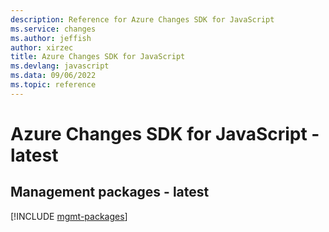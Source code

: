 ```yaml
---
description: Reference for Azure Changes SDK for JavaScript
ms.service: changes
ms.author: jeffish
author: xirzec
title: Azure Changes SDK for JavaScript
ms.devlang: javascript
ms.data: 09/06/2022
ms.topic: reference
---
```

# Azure Changes SDK for JavaScript - latest

## Management packages - latest
[!INCLUDE [mgmt-packages](changes-mgmt-index.md)]
